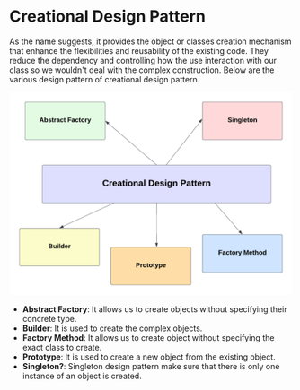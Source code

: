 # Creational Design Pattern

As the name suggests, it provides the object or classes creation mechanism that enhance the flexibilities and reusability of the existing code. They reduce the dependency and controlling how the use interaction with our class so we wouldn't deal with the complex construction. Below are the various design pattern of creational design pattern.

<p align="center">
  <img width="600" src="https://github.com/santimattius/kotlin-design-patterns/blob/master/src/main/resources/creational/design-patterns-creational.png?raw=true" alt="creational_design_pattern"/>
</p>

- **Abstract Factory**: It allows us to create objects without specifying their concrete type.
- **Builder**: It is used to create the complex objects.
- **Factory Method**: It allows us to create object without specifying the exact class to create.
- **Prototype**: It is used to create a new object from the existing object.
- **Singleton?**: Singleton design pattern make sure that there is only one instance of an object is created.
